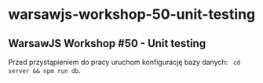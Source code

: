 # warsawjs-workshop-50-unit-testing

## WarsawJS Workshop #50 - Unit testing

Przed przystąpieniem do pracy uruchom konfigurację bazy danych: ` cd server && npm run db`.
